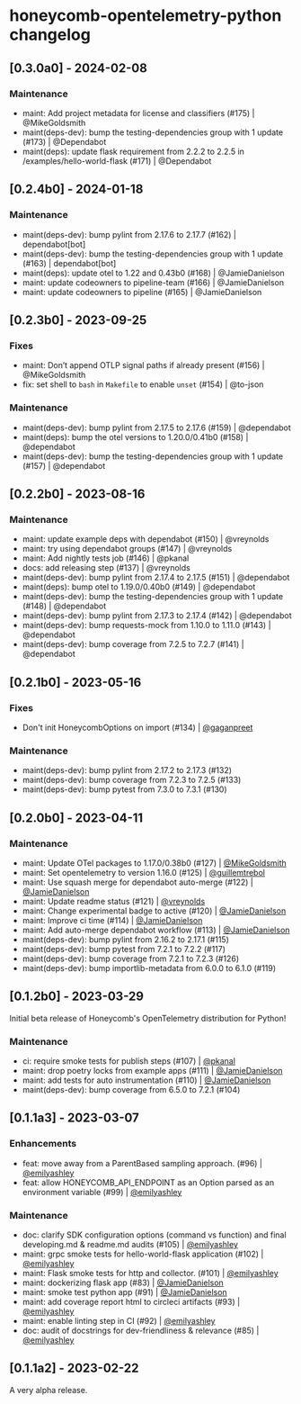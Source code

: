 # honeycomb-opentelemetry-python changelog

## [0.3.0a0] - 2024-02-08

### Maintenance

- maint: Add project metadata for license and classifiers (#175) | @MikeGoldsmith
- maint(deps-dev): bump the testing-dependencies group with 1 update (#173) | @Dependabot
- maint(deps): update flask requirement from 2.2.2 to 2.2.5 in /examples/hello-world-flask (#171) | @Dependabot

## [0.2.4b0] - 2024-01-18

### Maintenance

- maint(deps-dev): bump pylint from 2.17.6 to 2.17.7 (#162) | dependabot[bot]
- maint(deps-dev): bump the testing-dependencies group with 1 update (#163) | dependabot[bot]
- maint(deps): update otel to 1.22 and 0.43b0 (#168) | @JamieDanielson
- maint: update codeowners to pipeline-team (#166) | @JamieDanielson
- maint: update codeowners to pipeline (#165) | @JamieDanielson

## [0.2.3b0] - 2023-09-25

### Fixes

- maint: Don’t append OTLP signal paths if already present (#156) | @MikeGoldsmith
- fix: set shell to `bash` in `Makefile` to enable `unset` (#154) | @to-json

### Maintenance

- maint(deps-dev): bump pylint from 2.17.5 to 2.17.6 (#159) | @dependabot
- maint(deps): bump the otel versions to 1.20.0/0.41b0 (#158) | @dependabot
- maint(deps-dev): bump the testing-dependencies group with 1 update (#157) | @dependabot

## [0.2.2b0] - 2023-08-16

### Maintenance

- maint: update example deps with dependabot (#150) | @vreynolds
- maint: try using dependabot groups (#147) | @vreynolds
- maint: Add nightly tests job (#146) | @pkanal
- docs: add releasing step (#137) | @vreynolds
- maint(deps-dev): bump pylint from 2.17.4 to 2.17.5 (#151) | @dependabot
- maint(deps): bump otel to 1.19.0/0.40b0 (#149) | @dependabot
- maint(deps-dev): bump the testing-dependencies group with 1 update (#148) | @dependabot
- maint(deps-dev): bump pylint from 2.17.3 to 2.17.4 (#142) | @dependabot
- maint(deps-dev): bump requests-mock from 1.10.0 to 1.11.0 (#143) | @dependabot
- maint(deps-dev): bump coverage from 7.2.5 to 7.2.7 (#141) | @dependabot

## [0.2.1b0] - 2023-05-16

### Fixes

- Don't init HoneycombOptions on import (#134) | [@gaganpreet](https://github.com/gaganpreet)

### Maintenance

- maint(deps-dev): bump pylint from 2.17.2 to 2.17.3 (#132)
- maint(deps-dev): bump coverage from 7.2.3 to 7.2.5 (#133)
- maint(deps-dev): bump pytest from 7.3.0 to 7.3.1 (#130)

## [0.2.0b0] - 2023-04-11

### Maintenance

- maint: Update OTel packages to 1.17.0/0.38b0 (#127) | [@MikeGoldsmith](https://github.com/MikeGoldsmith)
- maint: Set opentelemetry to version 1.16.0 (#125) | [@guillemtrebol](https://github.com/guillemtrebol)
- maint: Use squash merge for dependabot auto-merge (#122) | [@JamieDanielson](https://github.com/JamieDanielson)
- maint: Update readme status (#121) | [@vreynolds](https://github.com/vreynolds)
- maint: Change experimental badge to active (#120) | [@JamieDanielson](https://github.com/JamieDanielson)
- maint: Improve ci time (#114) | [@JamieDanielson](https://github.com/JamieDanielson)
- maint: Add auto-merge dependabot workflow (#113) | [@JamieDanielson](https://github.com/JamieDanielson)
- maint(deps-dev): bump pylint from 2.16.2 to 2.17.1 (#115)
- maint(deps-dev): bump pytest from 7.2.1 to 7.2.2 (#117)
- maint(deps-dev): bump coverage from 7.2.1 to 7.2.3 (#126)
- maint(deps-dev): bump importlib-metadata from 6.0.0 to 6.1.0 (#119)

## [0.1.2b0] - 2023-03-29

Initial beta release of Honeycomb's OpenTelemetry distribution for Python!

### Maintenance

- ci: require smoke tests for publish steps (#107) | [@pkanal](https://github.com/pkanal)
- maint: drop poetry locks from example apps (#111) | [@JamieDanielson](https://github.com/JamieDanielson)
- maint: add tests for auto instrumentation (#110) | [@JamieDanielson](https://github.com/JamieDanielson)
- maint(deps-dev): bump coverage from 6.5.0 to 7.2.1 (#104)

## [0.1.1a3] - 2023-03-07

### Enhancements

- feat: move away from a ParentBased sampling approach. (#96) | [@emilyashley](https://github.com/emilyashley)
- feat: allow HONEYCOMB_API_ENDPOINT as an Option parsed as an environment variable (#99) | [@emilyashley](https://github.com/emilyashley)

### Maintenance

- doc: clarify SDK configuration options (command vs function) and final developing.md & readme.md audits (#105) | [@emilyashley](https://github.com/emilyashley)
- maint: grpc smoke tests for hello-world-flask application (#102) | [@emilyashley](https://github.com/emilyashley)
- maint: Flask smoke tests for http and collector. (#101) | [@emilyashley](https://github.com/emilyashley)
- maint: dockerizing flask app (#83) | [@JamieDanielson](https://github.com/JamieDanielson)
- maint: smoke test python app (#91) | [@JamieDanielson](https://github.com/JamieDanielson)
- maint: add coverage report html to circleci artifacts (#93) | [@emilyashley](https://github.com/emilyashley)
- maint: enable linting step in CI  (#92) | [@emilyashley](https://github.com/emilyashley)
- doc: audit of docstrings for dev-friendliness & relevance (#85) | [@emilyashley](https://github.com/emilyashley)

## [0.1.1a2] - 2023-02-22

A very alpha release.
